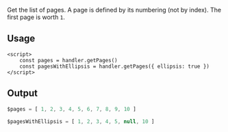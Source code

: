 

Get the list of pages. 
A page is defined by its numbering (not by index). The first page is worth `1`.


## Usage

```svelte
<script>
    const pages = handler.getPages()
    const pagesWithEllipsis = handler.getPages({ ellipsis: true })
</script>
```

## Output

```ts
$pages = [ 1, 2, 3, 4, 5, 6, 7, 8, 9, 10 ]

$pagesWithEllipsis = [ 1, 2, 3, 4, 5, null, 10 ]

```

